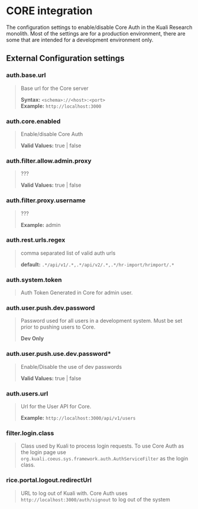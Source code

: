 # CORE integration

The configuration settings to enable/disable Core Auth in the Kuali Research monolith. Most of the settings
are for a production environment, there are some that are intended for a development environment only.

## External Configuration settings

### auth.base.url
> Base url for the Core server
>
> **Syntax:** `<schema>://<host>:<port>`\
> **Example:** `http://localhost:3000`

### auth.core.enabled 
>Enable/disable Core Auth 
>
> **Valid Values:** true | false 

### auth.filter.allow.admin.proxy 
> ??? 
>
> **Valid Values:** true | false 

### auth.filter.proxy.username 
> ???
>
> **Example:** admin 

### auth.rest.urls.regex
> comma separated list of valid auth urls
>
> **default:** `.*/api/v1/.*,.*/api/v2/.*,.*/hr-import/hrimport/.*` 

### auth.system.token
> Auth Token Generated in Core for admin user.

### auth.user.push.dev.password
> Password used for all users in a development system. Must be set prior to pushing users to Core.
>
> **Dev Only**
 
### auth.user.push.use.dev.password*
> Enable/Disable the use of dev passwords 
>
> **Valid Values:** true | false

### auth.users.url
> Url for the User API for Core. 
> 
> **Example:** `http://localhost:3000/api/v1/users` 

### filter.login.class 
> Class used by Kuali to process login requests. To use Core Auth as the login page use `org.kuali.coeus.sys.framework.auth.AuthServiceFilter`
> as the login class.
 
### rice.portal.logout.redirectUrl 
> URL to log out of Kuali with.  Core Auth uses `http://localhost:3000/auth/signout` to log out of the 
> system

